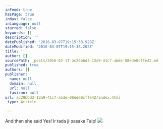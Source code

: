```yaml
---
inFeed: true
hasPage: true
inNav: false
inLanguage: null
starred: false
keywords: []
description: ''
datePublished: '2016-03-07T19:15:38.928Z'
dateModified: '2016-03-07T19:15:38.202Z'
title: ''
author: []
sourcePath: _posts/2016-02-17-ac29bbd3-13a9-41c7-abde-08ede0cffe42.md
published: true
authors: []
publisher:
  name: null
  domain: null
  url: null
  favicon: null
url: ac29bbd3-13a9-41c7-abde-08ede0cffe42/index.html
_type: Article

---
```

And then she said Yes! Ir tada ji pasake Taip!
![](https://s3-us-west-2.amazonaws.com/the-grid-img/p/a7c0252ffcfb8e0514d30977bfd5ed760e4d3604.jpg)